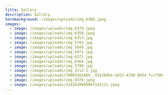 ```yaml
---
title: Gallery
description: Gallery
herobackground: /images/uploads/img_6380.jpeg
images:
  - image: /images/uploads/img_6379.jpeg
  - image: /images/uploads/img_6350.jpeg
  - image: /images/uploads/img_6353.jpg
  - image: /images/uploads/img_5783.jpg
  - image: /images/uploads/img_5049.jpg
  - image: /images/uploads/img_4971.jpg
  - image: /images/uploads/img_6372.jpg
  - image: /images/uploads/img_6364.jpg
  - image: /images/uploads/img_5798.jpg
  - image: /images/uploads/img_3712-2.jpg
  - image: /images/uploads/70003201889__43e10dbe-dd23-47d0-9b54-fccf960484f2.jpeg
  - image: /images/uploads/img_6379.jpeg
  - image: /images/uploads/2241630890607143111.jpeg
---
```

